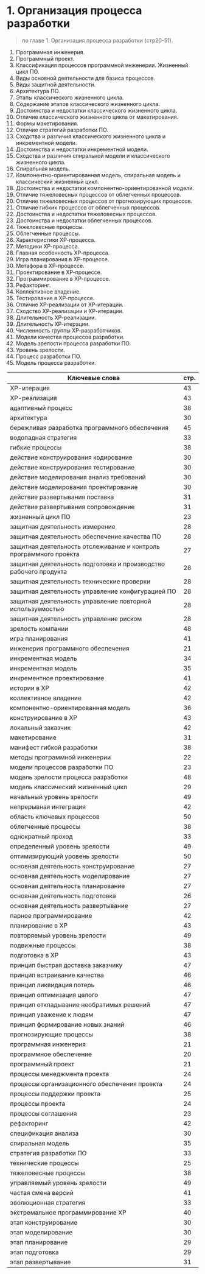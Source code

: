# 1. Организация процесса разработки
> по главе 1. Организация процесса разработки (стр20-51).

1. Программная инженерия. 
2. Программный проект. 
3. Классификация процессов программной инженерии. Жизненный цикл ПО. 
4. Виды основной деятельности для базиса процессов.
5. Виды защитной деятельности.
6. Архитектура ПО.
7. Этапы классического жизненного цикла.
8. Содержание этапов классического жизненного цикла. 
9. Достоинства и недостатки классического жизненного цикла. 
10. Отличие классического жизненного цикла от макетирования.
11. Формы макетирования.
12. Отличие стратегий разработки ПО. 
13. Сходства и различия классического жизненного цикла и инкрементной модели. 
14. Достоинства и недостатки инкрементной модели. 
15. Сходства и различия спиральной модели и классического жизненного цикла.
16. Спиральная модель. 
17. Компонентно-ориентированная модель, спиральная модель и классический жизненный цикл.
18. Достоинства и недостатки компонентно-ориентированной модели. 
19. Отличие тяжеловесных процессов от облегченных процессов. 
20. Отличие тяжеловесных процессов от прогнозирующих процессов. 
21. Отличие гибких процессов от облегченных процессов.
22. Достоинства и недостатки тяжеловесных процессов. 
23. Достоинства и недостатки облегченных процессов. 
24. Тяжеловесные процессы. 
25. Облегченные процессы. 
26. Характеристики ХР-процесса. 
27. Методики ХР-процесса. 
28. Главная особенность ХР-процесса.
29. Игра планирования в ХР-процессе. 
30. Метафора в ХР-процессе. 
31. Проектирование в ХР-процессе.
32. Программирование в ХР-процессе. 
33. Рефакторинг. 
34. Коллективное владение.
35. Тестирование в ХР-процессе.
36. Отличие ХР-реализации от ХР-итерации.
37. Сходство ХР-реализации и ХР-итерации.
38. Длительность ХР-реализации. 
39. Длительность ХР-итерации. 
40. Численность группы ХР-разработчиков. 
41. Модели качества процессов разработки. 
42. Модель зрелости процесса разработки ПО. 
43. Уровень зрелости.
44. Процесс разработки ПО.
45. Модель процесса разработки.



Ключевые слова | стр.
-----|-----
ХР-итерация	|								43
ХР-реализация	|									43
адаптивный процесс	|									38
архитектура	| 										30
бережливая разработка программного обеспечения	|				45
водопадная стратегия	|									33
гибкие процессы	|										38
действие конструирования	кодирование	|					30
действие конструирования	тестирование	|					30
действие моделирования	анализ требований	|				30
действие моделирования	проектирование	|					30
действие развертывания	поставка	|						31
действие развертывания	сопровождение	|					31
жизненный цикл ПО	| 									23
защитная деятельность	измерение	| 							28
защитная деятельность	обеспечение качества ПО	| 				28
защитная деятельность	отслеживание и контроль программного проекта	| 27
защитная деятельность	подготовка и производство рабочего продукта	| 	28
защитная деятельность	технические проверки	| 					28
защитная деятельность	управление конфигурацией ПО	| 			28
защитная деятельность	управление повторной используемостью	| 		28
защитная деятельность	управление риском	| 					28
зрелость компании	|									48
игра планирования	| 									41
 инженерия программного обеспечения	| 						21
инкрементная	модель	| 								34
инкрементная	модель	| 								35
инкрементное проектирование	| 							41
истории в ХР	| 										42
коллективное владение	| 								42
компонентно-ориентированная модель	|  						36
конструирование в ХР	|  								43
локальный	заказчик	| 									42
макетирование	|  										31
манифест гибкой разработки	|  							38
методы	программной инженерии	| 						22
модели процессов разработки ПО	| 							23
модель	зрелости процесса разработки	| 					48
модель	классический жизненный цикл	| 					29
начальный уровень зрелости	|  							49
непрерывная интеграция	| 								42
область ключевых процессов	|  							50
облегченные процессы	|  								38
однократный проход	|  									33
определенный уровень зрелости	|  							49
оптимизирующий уровень зрелости	|  						50
основная деятельность	конструирование	| 					27
основная деятельность	моделирование	| 						27
основная деятельность	планирование	| 						27
основная деятельность	подготовка	| 							26
основная деятельность	развертывание	|  						27
парное программирование	| 								42
планирование в ХР	| 									43
повторяемый уровень зрелости	|  							49
подвижные процессы	|  									38
подготовка в ХР	|  										43
принцип	быстрая доставка заказчику	| 						47
принцип	встраивание качества	| 							46
принцип	ликвидация потерь	| 							46
принцип	оптимизация целого	| 							47
принцип	откладывание необратимых решений	| 				47
принцип	уважение к людям	| 							47
принцип	формирование новых знаний	| 					46
прогнозирующие процессы	|  								38
программная инженерия	|  								21
программное обеспечение	|  								20
программный проект	|  									21
процессы менеджмента проекта	|  							24
процессы организационного обеспечения	проекта	| 			24
процессы поддержки проекта	|  							25
процессы проекта	|  									24
процессы соглашения	|  									23
рефакторинг	| 										42
спецификация	анализа	| 								30
спиральная модель	| 									35
стратегия	разработки ПО	| 								33
технические процессы	|  								25
тяжеловесные процессы	| 								38
управляемый уровень зрелости	| 							49
частая смена версий	| 									41
эволюционная стратегия	|  								33
экстремальное программирование ХР	|  						40
этап	конструирование	| 								30
этап	моделирование	| 									30
этап	планирование	| 									29
этап	подготовка	|										29
этап	развертывание	|  									31
